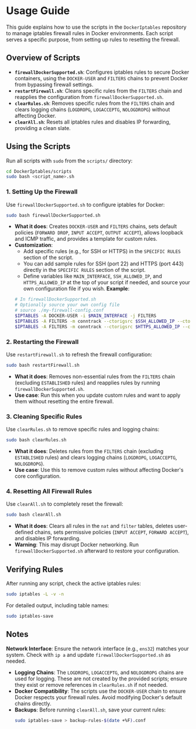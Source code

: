 # Usage Guide

This guide explains how to use the scripts in the `DockerIptables` repository to manage iptables firewall rules in Docker environments. Each script serves a specific purpose, from setting up rules to resetting the firewall.

## Overview of Scripts
- **`firewallDockerSupported.sh`**: Configures iptables rules to secure Docker containers, using the `DOCKER-USER` and `FILTERS` chains to prevent Docker from bypassing firewall settings.
- **`restartFirewall.sh`**: Cleans specific rules from the `FILTERS` chain and reapplies the configuration from `firewallDockerSupported.sh`.
- **`clearRules.sh`**: Removes specific rules from the `FILTERS` chain and clears logging chains (`LOGDROPG`, `LOGACCEPTG`, `NOLOGDROPG`) without affecting Docker.
- **`clearAll.sh`**: Resets all iptables rules and disables IP forwarding, providing a clean slate.

## Using the Scripts
Run all scripts with `sudo` from the `scripts/` directory:
```bash
cd DockerIptables/scripts
sudo bash <script_name>.sh
```

### 1. Setting Up the Firewall
Use `firewallDockerSupported.sh` to configure iptables for Docker:
```bash
sudo bash firewallDockerSupported.sh
```
- **What it does**: Creates `DOCKER-USER` and `FILTERS` chains, sets default policies (`FORWARD DROP`, `INPUT ACCEPT`, `OUTPUT ACCEPT`), allows loopback and ICMP traffic, and provides a template for custom rules.
- **Customization**:
  - Add specific rules (e.g., for SSH or HTTPS) in the `SPECIFIC RULES` section of the script.
  - You can add sample rules for SSH (port 22) and HTTPS (port 443) directly in the `SPECIFIC RULES` section of the script.
  - Define variables like `MAIN_INTERFACE`, `SSH_ALLOWED_IP`, and `HTTPS_ALLOWED_IP` at the top of your script if needed, and source your own configuration file if you wish.
**Example**:
  ```bash
  # In firewallDockerSupported.sh
  # Optionally source your own config file
  # source ./my-firewall-config.conf
  $IPTABLES -A DOCKER-USER -i $MAIN_INTERFACE -j FILTERS
  $IPTABLES -A FILTERS -m conntrack --ctorigsrc $SSH_ALLOWED_IP --ctorigdstport 22 -j ACCEPT
  $IPTABLES -A FILTERS -m conntrack --ctorigsrc $HTTPS_ALLOWED_IP --ctorigdstport 443 -j ACCEPT
  ```

### 2. Restarting the Firewall
Use `restartFirewall.sh` to refresh the firewall configuration:
```bash
sudo bash restartFirewall.sh
```
- **What it does**: Removes non-essential rules from the `FILTERS` chain (excluding `ESTABLISHED` rules) and reapplies rules by running `firewallDockerSupported.sh`.
- **Use case**: Run this when you update custom rules and want to apply them without resetting the entire firewall.

### 3. Cleaning Specific Rules
Use `clearRules.sh` to remove specific rules and logging chains:
```bash
sudo bash clearRules.sh
```
- **What it does**: Deletes rules from the `FILTERS` chain (excluding `ESTABLISHED` rules) and clears logging chains (`LOGDROPG`, `LOGACCEPTG`, `NOLOGDROPG`).
- **Use case**: Use this to remove custom rules without affecting Docker's core configuration.

### 4. Resetting All Firewall Rules
Use `clearAll.sh` to completely reset the firewall:
```bash
sudo bash clearAll.sh
```
- **What it does**: Clears all rules in the `nat` and `filter` tables, deletes user-defined chains, sets permissive policies (`INPUT ACCEPT`, `FORWARD ACCEPT`), and disables IP forwarding.
- **Warning**: This may disrupt Docker networking. Run `firewallDockerSupported.sh` afterward to restore your configuration.

## Verifying Rules
After running any script, check the active iptables rules:
```bash
sudo iptables -L -v -n
```
For detailed output, including table names:
```bash
sudo iptables-save
```

## Notes
**Network Interface**: Ensure the network interface (e.g., `ens32`) matches your system. Check with `ip a` and update `firewallDockerSupported.sh` as needed.
- **Logging Chains**: The `LOGDROPG`, `LOGACCEPTG`, and `NOLOGDROPG` chains are used for logging. These are not created by the provided scripts; ensure they exist or remove references in `clearRules.sh` if not needed.
- **Docker Compatibility**: The scripts use the `DOCKER-USER` chain to ensure Docker respects your firewall rules. Avoid modifying Docker's default chains directly.
- **Backups**: Before running `clearAll.sh`, save your current rules:
  ```bash
  sudo iptables-save > backup-rules-$(date +%F).conf
  ```
